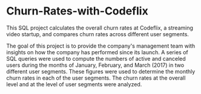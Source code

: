 # Churn-Rates-with-Codeflix
This SQL project calculates the overall churn rates at Codeflix, a streaming video startup, and compares churn rates across different user segments. 

The goal of this project is to provide the company's management team with insights on how the company has performed since its launch. A series of SQL queries were used to compute the numbers of active and canceled users during the months of January, February, and March (2017) in two different user segments. These figures were used to determine the monthly churn rates in each of the user segments. The churn rates at the overall level and at the level of user segments were analyzed. 
